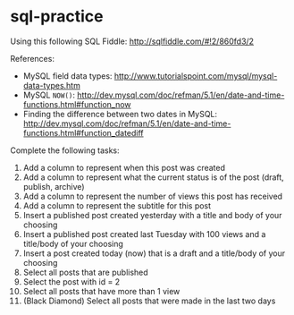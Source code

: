 sql-practice
============

Using this following SQL Fiddle: http://sqlfiddle.com/#!2/860fd3/2

References:
* MySQL field data types: http://www.tutorialspoint.com/mysql/mysql-data-types.htm
* MySQL `NOW()`: http://dev.mysql.com/doc/refman/5.1/en/date-and-time-functions.html#function_now
* Finding the difference between two dates in MySQL: http://dev.mysql.com/doc/refman/5.1/en/date-and-time-functions.html#function_datediff

Complete the following tasks:

1. Add a column to represent when this post was created
2. Add a column to represent what the current status is of the post (draft, publish, archive)
3. Add a column to represent the number of views this post has received
4. Add a column to represent the subtitle for this post
5. Insert a published post created yesterday with a title and body of your choosing
6. Insert a published post created last Tuesday with 100 views and a title/body of your choosing
7. Insert a post created today (now) that is a draft and a title/body of your choosing
8. Select all posts that are published
9. Select the post with id = 2
10. Select all posts that have more than 1 view
11. (Black Diamond) Select all posts that were made in the last two days
